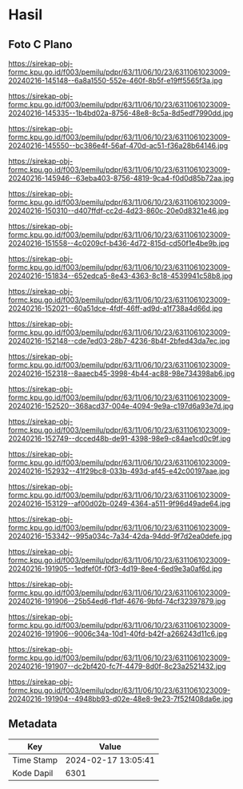 # Hasil

## Foto C Plano

https://sirekap-obj-formc.kpu.go.id/f003/pemilu/pdpr/63/11/06/10/23/6311061023009-20240216-145148--6a8a1550-552e-460f-8b5f-e19ff5565f3a.jpg

https://sirekap-obj-formc.kpu.go.id/f003/pemilu/pdpr/63/11/06/10/23/6311061023009-20240216-145335--1b4bd02a-8756-48e8-8c5a-8d5edf7990dd.jpg

https://sirekap-obj-formc.kpu.go.id/f003/pemilu/pdpr/63/11/06/10/23/6311061023009-20240216-145550--bc386e4f-56af-470d-ac51-f36a28b64146.jpg

https://sirekap-obj-formc.kpu.go.id/f003/pemilu/pdpr/63/11/06/10/23/6311061023009-20240216-145946--63eba403-8756-4819-9ca4-f0d0d85b72aa.jpg

https://sirekap-obj-formc.kpu.go.id/f003/pemilu/pdpr/63/11/06/10/23/6311061023009-20240216-150310--d407ffdf-cc2d-4d23-860c-20e0d8321e46.jpg

https://sirekap-obj-formc.kpu.go.id/f003/pemilu/pdpr/63/11/06/10/23/6311061023009-20240216-151558--4c0209cf-b436-4d72-815d-cd50f1e4be9b.jpg

https://sirekap-obj-formc.kpu.go.id/f003/pemilu/pdpr/63/11/06/10/23/6311061023009-20240216-151834--652edca5-8e43-4363-8c18-4539941c58b8.jpg

https://sirekap-obj-formc.kpu.go.id/f003/pemilu/pdpr/63/11/06/10/23/6311061023009-20240216-152021--60a51dce-4fdf-46ff-ad9d-a1f738a4d66d.jpg

https://sirekap-obj-formc.kpu.go.id/f003/pemilu/pdpr/63/11/06/10/23/6311061023009-20240216-152148--cde7ed03-28b7-4236-8b4f-2bfed43da7ec.jpg

https://sirekap-obj-formc.kpu.go.id/f003/pemilu/pdpr/63/11/06/10/23/6311061023009-20240216-152318--8aaecb45-3998-4b44-ac88-98e734398ab6.jpg

https://sirekap-obj-formc.kpu.go.id/f003/pemilu/pdpr/63/11/06/10/23/6311061023009-20240216-152520--368acd37-004e-4094-9e9a-c197d6a93e7d.jpg

https://sirekap-obj-formc.kpu.go.id/f003/pemilu/pdpr/63/11/06/10/23/6311061023009-20240216-152749--dcced48b-de91-4398-98e9-c84ae1cd0c9f.jpg

https://sirekap-obj-formc.kpu.go.id/f003/pemilu/pdpr/63/11/06/10/23/6311061023009-20240216-152932--41f29bc8-033b-493d-af45-e42c00197aae.jpg

https://sirekap-obj-formc.kpu.go.id/f003/pemilu/pdpr/63/11/06/10/23/6311061023009-20240216-153129--af00d02b-0249-4364-a511-9f96d49ade64.jpg

https://sirekap-obj-formc.kpu.go.id/f003/pemilu/pdpr/63/11/06/10/23/6311061023009-20240216-153342--995a034c-7a34-42da-94dd-9f7d2ea0defe.jpg

https://sirekap-obj-formc.kpu.go.id/f003/pemilu/pdpr/63/11/06/10/23/6311061023009-20240216-191905--1edfef0f-f0f3-4d19-8ee4-6ed9e3a0af6d.jpg

https://sirekap-obj-formc.kpu.go.id/f003/pemilu/pdpr/63/11/06/10/23/6311061023009-20240216-191906--25b54ed6-f1df-4676-9bfd-74cf32397879.jpg

https://sirekap-obj-formc.kpu.go.id/f003/pemilu/pdpr/63/11/06/10/23/6311061023009-20240216-191906--9006c34a-10d1-40fd-b42f-a266243d11c6.jpg

https://sirekap-obj-formc.kpu.go.id/f003/pemilu/pdpr/63/11/06/10/23/6311061023009-20240216-191907--dc2bf420-fc7f-4479-8d0f-8c23a2521432.jpg

https://sirekap-obj-formc.kpu.go.id/f003/pemilu/pdpr/63/11/06/10/23/6311061023009-20240216-191904--4948bb93-d02e-48e8-9e23-7f52f408da6e.jpg


## Metadata

| Key        | Value               |
| ---------- | ------------------- |
| Time Stamp | 2024-02-17 13:05:41 |
| Kode Dapil | 6301                |



